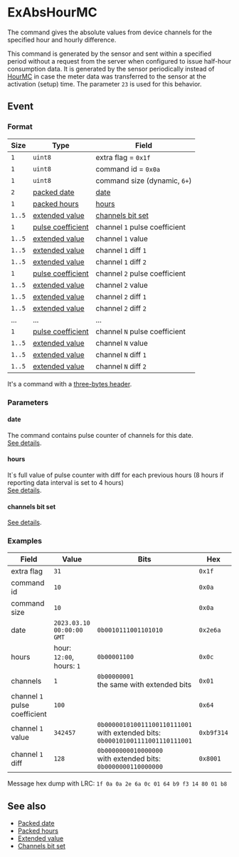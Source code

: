 # ExAbsHourMC

The command gives the absolute values from device channels for the specified hour and hourly difference.

This command is generated by the sensor and sent within a specified period without a request from the server when configured to issue half-hour consumption data.
It is generated by the sensor periodically instead of [HourMC](HourMC.md) in case the meter data was transferred to the sensor at the activation (setup) time.
The parameter `23` is used for this behavior.


## Event

### Format

| Size   | Type                                                  | Field                                               |
| ------ | ----------------------------------------------------- | --------------------------------------------------- |
| `1`    | `uint8`                                               | extra flag = `0x1f`                                 |
| `1`    | `uint8`                                               | command id = `0x0a`                                 |
| `1`    | `uint8`                                               | command size (dynamic, `6+`)                        |
| `2`    | [packed date](../../types.md#packed-date)             | [date](#date)                                       |
| `1`    | [packed hours](../../types.md#packed-hours)           | [hours](#hours)                                     |
| `1..5` | [extended value](../../types.md#extended-value)       | [channels bit set](../../types.md#channels-bit-set) |
| `1`    | [pulse coefficient](../../types.md#pulse-coefficient) | channel `1` pulse coefficient                       |
| `1..5` | [extended value](../../types.md#extended-value)       | channel `1` value                                   |
| `1..5` | [extended value](../../types.md#extended-value)       | channel `1` diff `1`                                |
| `1..5` | [extended value](../../types.md#extended-value)       | channel `1` diff `2`                                |
| `1`    | [pulse coefficient](../../types.md#pulse-coefficient) | channel `2` pulse coefficient                       |
| `1..5` | [extended value](../../types.md#extended-value)       | channel `2` value                                   |
| `1..5` | [extended value](../../types.md#extended-value)       | channel `2` diff `1`                                |
| `1..5` | [extended value](../../types.md#extended-value)       | channel `2` diff `2`                                |
| ...    | ...                                                   | ...                                                 |
| `1`    | [pulse coefficient](../../types.md#pulse-coefficient) | channel `N` pulse coefficient                       |
| `1..5` | [extended value](../../types.md#extended-value)       | channel `N` value                                   |
| `1..5` | [extended value](../../types.md#extended-value)       | channel `N` diff `1`                                |
| `1..5` | [extended value](../../types.md#extended-value)       | channel `N` diff `2`                                |

It's a command with a [three-bytes header](../../message.md#command-with-a-three-bytes-header).

### Parameters

#### **date**

The command contains pulse counter of channels for this date.
<br/>
[See details](../../types.md#packed-date).

#### **hours**

It`s full value of pulse counter with diff for each previous hours (8 hours if reporting data interval is set to 4 hours)
<br/>
[See details](../../types.md#packed-hours).

#### **channels bit set**

[See details](../../types.md#channels-bit-set).

### Examples

| Field                         | Value                     | Bits                                                                                      | Hex        |
| ----------------------------- | ------------------------- | ----------------------------------------------------------------------------------------- | ---------- |
| extra flag                    | `31`                      |                                                                                           | `0x1f`     |
| command id                    | `10`                      |                                                                                           | `0x0a`     |
| command size                  | `10`                      |                                                                                           | `0x0a`     |
| date                          | `2023.03.10 00:00:00 GMT` | `0b0010111001101010`                                                                      | `0x2e6a`   |
| hours                         | hour: `12:00`, hours: `1` | `0b00001100`                                                                              | `0x0c`     |
| channels                      | `1`                       | `0b00000001` <br/> the same with extended bits                                            | `0x01`     |
| channel `1` pulse coefficient | `100`                     |                                                                                           | `0x64`     |
| channel `1` value             | `342457`                  | `0b000001010011100110111001` <br/> with extended bits: <br/> `0b000101001111001110111001` | `0xb9f314` |
| channel `1` diff              | `128`                     | `0b0000000010000000` <br/> with extended bits: <br/> `0b0000000110000000`                 | `0x8001`   |

Message hex dump with LRC: `1f 0a 0a 2e 6a 0c 01 64 b9 f3 14 80 01 b8`


## See also

* [Packed date](../../types.md#packed-date)
* [Packed hours](../../types.md#packed-hours)
* [Extended value](../../types.md#extended-value)
* [Channels bit set](../../types.md#channels-bit-set)
